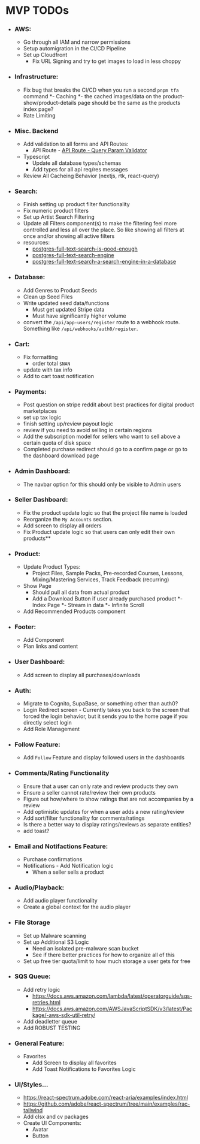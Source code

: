<!-- TODOs/mvp-todos.md -->

# MVP TODOs
  - ### AWS:
    - Go through all IAM and narrow permissions
    - Setup automigration in the CI/CD Pipeline
    - Set up Cloudfront
      - Fix URL Signing and try to get images to load in less choppy


  - ### Infrastructure:
    - Fix bug that breaks the CI/CD when you run a second `pnpm tfa` command
    *- Caching
      *- the cached images/data on the product-show/product-details page should be the same as the products index page?
    - Rate Limiting


  - ### Misc. Backend
    - Add validation to all forms and API Routes:
      - API Route - [API Route - Query Param Validator](https://github.com/claclacla/Building-a-Node-Express.js-Rest-API-server-using-a-repository-pattern/blob/master/routes/validators/QueryParamsValidator.js)
    - Typescript
      - Update all database types/schemas
      - Add types for all api req/res messages
    - Review All Cacheing Behavior (nextjs, rtk, react-query)


  - ### Search:
    - Finish setting up product filter functionality
    - Fix numeric product filters
    - Set up Artist Search Filtering
    - Update all Filters component(s) to make the filtering feel more controlled and less all over the place. So like showing all filters at once and/or showing all active filters
    - resources:
      - [postgres-full-text-search-is-good-enough](https://rachbelaid.com/postgres-full-text-search-is-good-enough/)
      - [postgres-full-text-search-engine](https://xata.io/blog/postgres-full-text-search-engine)
      - [postgres-full-text-search-a-search-engine-in-a-database](https://www.crunchydata.com/blog/postgres-full-text-search-a-search-engine-in-a-database)

 - ### Database:
    - Add Genres to Product Seeds
    - Clean up Seed Files
    - Write updated seed data/functions
        - Must get updated Stripe data
        - Must have significantly higher volume
    - convert the `/api/app-users/register` route to a webhook route. Something like `/api/webhooks/auth0/register`.


 - ### Cart:
    - Fix formatting
        - order total `$NAN`
    - update with tax info
    - Add to cart toast notification


 - ### Payments:
    - Post question on stripe reddit about best practices for digital product marketplaces
    - set up tax logic
    - finish setting up/review payout logic
    - review if you need to avoid selling in certain regions
    - Add the subscription model for sellers who want to sell above a certain quota of disk space
    - Completed purchase redirect should go to a confirm page or go to the dashboard download page


 - ### Admin Dashboard:
    - The navbar option for this should only be visible to Admin users


 - ### Seller Dashboard:
    - Fix the product update logic so that the project file name is loaded
    - Reorganize the `My Accounts` section.
    - Add screen to display all orders
    - Fix Product update logic so that users can only edit their own products**


 - ### Product:
    - Update Product Types:
      - Project Files, Sample Packs, Pre-recorded Courses, Lessons, Mixing/Mastering Services, Track Feedback (recurring)
    - Show Page
        - Should pull all data from actual product
        - Add a Download Button if user already purchased product
    *- Index Page
        *- Stream in data
        *- Infinite Scroll
    - Add Recommended Products component


 - ### Footer:
    - Add Component
    - Plan links and content


 - ### User Dashboard:
    - Add screen to display all purchases/downloads


 - ### Auth:
    - Migrate to Cognito, SupaBase, or something other than auth0?
    - Login Redirect screen - Currently takes you back to the screen that forced the login behavior, but it sends you to the home page if you directly select login
    - Add Role Management


 - ### Follow Feature:
    - Add `Follow` Feature and display followed users in the dashboards


 - ### Comments/Rating Functionality
    - Ensure that a user can only rate and review products they own
    - Ensure a seller cannot rate/review their own products
    - Figure out how/where to show ratings that are not accompanies by a review
    - Add optimistic updates for when a user adds a new rating/review
    - Add sort/filter functionality for comments/ratings
    - Is there a better way to display ratings/reviews as separate entities?
    - add toast?


  - ### Email and Notifactions Feature:
    - Purchase confirmations
    - Notifications - Add Notification logic
      - When a seller sells a product


  - ### Audio/Playback:
    - Add audio player functionality
    - Create a global context for the audio player


  - ### File Storage
    - Set up Malware scanning
    - Set up Additional S3 Logic
      - Need an isolated pre-malware scan bucket
      - See if there better practices for how to organize all of this
    - Set up free tier quota/limit to how much storage a user gets for free


  - ### SQS Queue:
    - Add retry logic
        - https://docs.aws.amazon.com/lambda/latest/operatorguide/sqs-retries.html
        - https://docs.aws.amazon.com/AWSJavaScriptSDK/v3/latest/Package/-aws-sdk-util-retry/
    - Add deadletter queue
    - Add ROBUST TESTING


 - ### General Feature:
    - Favorites
      - Add Screen to display all favorites
      - Add Toast Notifications to Favorites Logic


  - ### UI/Styles...
    - https://react-spectrum.adobe.com/react-aria/examples/index.html
    - https://github.com/adobe/react-spectrum/tree/main/examples/rac-tailwind
    - Add clsx and cv packages
    - Create UI Components:
      - Avatar
      - Button
